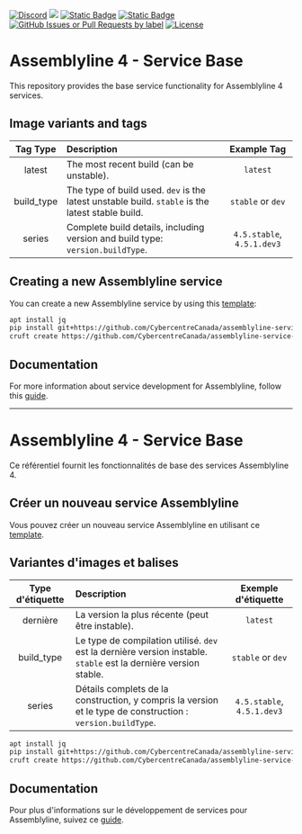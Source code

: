 [![Discord](https://img.shields.io/badge/chat-on%20discord-7289da.svg?sanitize=true)](https://discord.gg/GUAy9wErNu)
[![](https://img.shields.io/discord/908084610158714900)](https://discord.gg/GUAy9wErNu)
[![Static Badge](https://img.shields.io/badge/github-assemblyline-blue?logo=github)](https://github.com/CybercentreCanada/assemblyline)
[![Static Badge](https://img.shields.io/badge/github-assemblyline--v4--service-blue?logo=github)](https://github.com/CybercentreCanada/assemblyline-v4-service)
[![GitHub Issues or Pull Requests by label](https://img.shields.io/github/issues/CybercentreCanada/assemblyline/service-base)](https://github.com/CybercentreCanada/assemblyline/issues?q=is:issue+is:open+label:service-base)
[![License](https://img.shields.io/github/license/CybercentreCanada/assemblyline-v4-service)](./LICENSE.md)

# Assemblyline 4 - Service Base

This repository provides the base service functionality for Assemblyline 4 services.

## Image variants and tags

| **Tag Type** | **Description**                                                                                  |      **Example Tag**       |
| :----------: | :----------------------------------------------------------------------------------------------- | :------------------------: |
|    latest    | The most recent build (can be unstable).                                                         |          `latest`          |
|  build_type  | The type of build used. `dev` is the latest unstable build. `stable` is the latest stable build. |     `stable` or `dev`      |
|    series    | Complete build details, including version and build type: `version.buildType`.                   | `4.5.stable`, `4.5.1.dev3` |

## Creating a new Assemblyline service

You can create a new Assemblyline service by using this [template](https://github.com/CybercentreCanada/assemblyline-service-template):

```bash
apt install jq
pip install git+https://github.com/CybercentreCanada/assemblyline-service-template.git
cruft create https://github.com/CybercentreCanada/assemblyline-service-template.git
```

## Documentation

For more information about service development for Assemblyline, follow this [guide](https://cybercentrecanada.github.io/assemblyline4_docs/developer_manual/services/developing_an_assemblyline_service/).

---

# Assemblyline 4 - Service Base

Ce référentiel fournit les fonctionnalités de base des services Assemblyline 4.

## Créer un nouveau service Assemblyline

Vous pouvez créer un nouveau service Assemblyline en utilisant ce [template](https://github.com/CybercentreCanada/assemblyline-service-template).

## Variantes d'images et balises

| **Type d'étiquette** | **Description**                                                                                                  |  **Exemple d'étiquette**   |
| :------------------: | :--------------------------------------------------------------------------------------------------------------- | :------------------------: |
|       dernière       | La version la plus récente (peut être instable).                                                                 |          `latest`          |
|      build_type      | Le type de compilation utilisé. `dev` est la dernière version instable. `stable` est la dernière version stable. |     `stable` or `dev`      |
|        series        | Détails complets de la construction, y compris la version et le type de construction : `version.buildType`.      | `4.5.stable`, `4.5.1.dev3` |


```bash
apt install jq
pip install git+https://github.com/CybercentreCanada/assemblyline-service-template.git
cruft create https://github.com/CybercentreCanada/assemblyline-service-template.git
```

## Documentation

Pour plus d'informations sur le développement de services pour Assemblyline, suivez ce [guide](https://cybercentrecanada.github.io/assemblyline4_docs/developer_manual/services/developing_an_assemblyline_service/).

